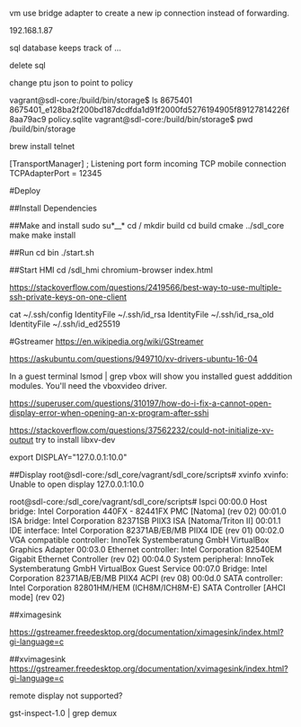vm use bridge adapter to create a new ip connection instead of
forwarding.



192.168.1.87

sql database keeps track of ...





delete sql

change ptu json to point to policy

vagrant@sdl-core:/build/bin/storage$ ls
8675401
8675401_e128ba2f200bd187dcdfda1d91f2000fd5276194905f89127814226f8aa79ac9
policy.sqlite
vagrant@sdl-core:/build/bin/storage$ pwd
/build/bin/storage






brew install telnet



[TransportManager]
; Listening port form incoming TCP mobile connection
TCPAdapterPort = 12345




#Deploy

##Install Dependencies


##Make and install
sudo su*__*
cd /
mkdir build
cd build
cmake ../sdl_core
make
make install


##Run
cd bin
./start.sh   


##Start HMI
cd /sdl_hmi
chromium-browser index.html



https://stackoverflow.com/questions/2419566/best-way-to-use-multiple-ssh-private-keys-on-one-client


 cat ~/.ssh/config
IdentityFile ~/.ssh/id_rsa
IdentityFile ~/.ssh/id_rsa_old
IdentityFile ~/.ssh/id_ed25519



#Gstreamer
https://en.wikipedia.org/wiki/GStreamer

https://askubuntu.com/questions/949710/xv-drivers-ubuntu-16-04


In a guest terminal lsmod | grep vbox will show you installed guest adddition modules. You'll need the vboxvideo driver.




https://superuser.com/questions/310197/how-do-i-fix-a-cannot-open-display-error-when-opening-an-x-program-after-sshi



https://stackoverflow.com/questions/37562232/could-not-initialize-xv-output
try to install libxv-dev


export DISPLAY="127.0.0.1:10.0"



##Display
root@sdl-core:/sdl_core/vagrant/sdl_core/scripts# xvinfo
xvinfo:  Unable to open display 127.0.0.1:10.0

root@sdl-core:/sdl_core/vagrant/sdl_core/scripts# lspci
00:00.0 Host bridge: Intel Corporation 440FX - 82441FX PMC [Natoma] (rev 02)
00:01.0 ISA bridge: Intel Corporation 82371SB PIIX3 ISA [Natoma/Triton II]
00:01.1 IDE interface: Intel Corporation 82371AB/EB/MB PIIX4 IDE (rev 01)
00:02.0 VGA compatible controller: InnoTek Systemberatung GmbH VirtualBox Graphics Adapter
00:03.0 Ethernet controller: Intel Corporation 82540EM Gigabit Ethernet Controller (rev 02)
00:04.0 System peripheral: InnoTek Systemberatung GmbH VirtualBox Guest Service
00:07.0 Bridge: Intel Corporation 82371AB/EB/MB PIIX4 ACPI (rev 08)
00:0d.0 SATA controller: Intel Corporation 82801HM/HEM (ICH8M/ICH8M-E) SATA Controller [AHCI mode] (rev 02)





##ximagesink

https://gstreamer.freedesktop.org/documentation/ximagesink/index.html?gi-language=c



##xvimagesink
https://gstreamer.freedesktop.org/documentation/xvimagesink/index.html?gi-language=c

remote display not supported?



 gst-inspect-1.0  | grep demux



